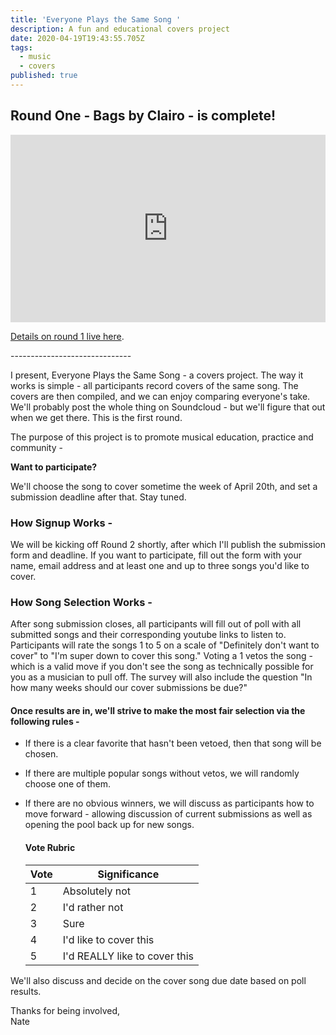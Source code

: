 ```yaml
---
title: 'Everyone Plays the Same Song '
description: A fun and educational covers project
date: 2020-04-19T19:43:55.705Z
tags:
  - music
  - covers
published: true
---
```

[](https://forms.gle/QnkJ6snwtAJ6Betq5)

## Round One - Bags by Clairo -  is complete!

<iframe width="100%" height="300" scrolling="no" frameborder="no" allow="autoplay" src="https://w.soundcloud.com/player/?url=https%3A//api.soundcloud.com/playlists/1049388463&color=%23ff5500&auto_play=false&hide_related=false&show_comments=true&show_user=true&show_reposts=false&show_teaser=true&visual=true"></iframe>

[Details on round 1 live here](https://natespilman.com/blog/everyone-plays-the-same-song-round-1/).

\------------------------------

I present, Everyone Plays the Same Song - a covers project. The way it works is simple - all participants record covers of the same song. The covers are then compiled, and we can enjoy comparing everyone's take. We'll probably post the whole thing on Soundcloud - but we'll figure that out when we get there. This is the first round. 

The purpose of this project is to promote musical education, practice and community - 

**Want to participate?**

We'll choose the song to cover sometime the week of April 20th, and set a submission deadline after that. Stay tuned.

### How Signup Works -

We will be kicking off Round 2 shortly, after which I'll publish the submission form and deadline. If you want to participate, fill out the form with your name, email address and at least one and up to three songs you'd like to cover. 

### How Song Selection Works -

After song submission closes, all participants will fill out of poll with all submitted songs and their corresponding youtube links to listen to. Participants will rate the songs 1 to 5 on a scale of "Definitely don't want to cover" to "I'm super down to cover this song."  Voting a 1 vetos the song - which is a valid move if you don't see the song as technically possible for you as a musician to pull off. The survey will also include the question "In how many weeks should our cover submissions be due?"

#### Once results are in, we'll strive to make the most fair selection via the following rules -

* If there is a clear favorite that hasn't been vetoed, then that song will be chosen. 
* If there are multiple popular songs without vetos, we will randomly choose one of them. 
* If there are no obvious winners, we will discuss as participants how to move forward - allowing discussion of current submissions as well as opening the pool back up for new songs. 

  #### Vote Rubric

  | Vote | Significance                  |
  | ---- | ----------------------------- |
  | 1    | Absolutely not                |
  | 2    | I'd rather not                |
  | 3    | Sure                          |
  | 4    | I'd like to cover this        |
  | 5    | I'd REALLY like to cover this |

We'll also discuss and decide on the cover song due date based on poll results.

Thanks for being involved,\
Nate